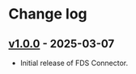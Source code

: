 # Change log

## [v1.0.0](https://github.com/simvue-io/connectors-fds/releases/tag/v1.0.0) - 2025-03-07

* Initial release of FDS Connector.
